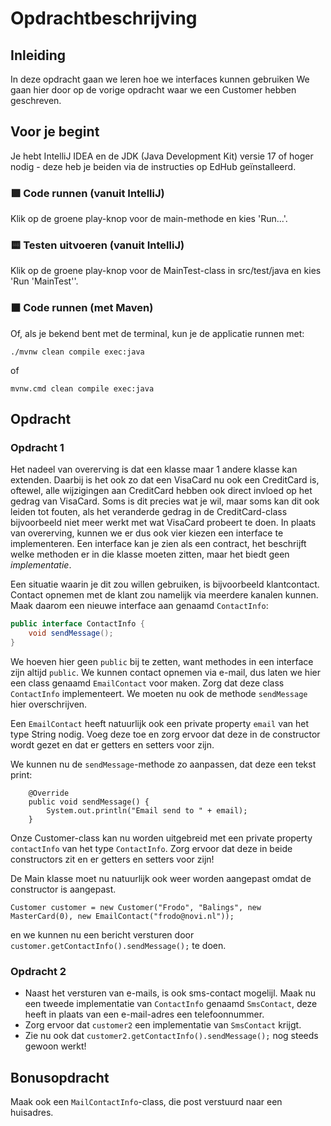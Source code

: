 # Opdrachtbeschrijving

## Inleiding
In deze opdracht gaan we leren hoe we interfaces kunnen gebruiken
We gaan hier door op de vorige opdracht waar we een Customer hebben geschreven.

## Voor je begint

Je hebt IntelliJ IDEA en de JDK (Java Development Kit) versie 17 of hoger nodig - deze heb je beiden via de instructies op EdHub geïnstalleerd.

### 🟩 Code runnen (vanuit IntelliJ)
Klik op de groene play-knop voor de main-methode en kies 'Run...'.
### 🟨 Testen uitvoeren (vanuit IntelliJ)
Klik op de groene play-knop voor de MainTest-class in src/test/java en kies 'Run 'MainTest''.
### ⬛ Code runnen (met Maven)
Of, als je bekend bent met de terminal, kun je de applicatie runnen met:
```shell
./mvnw clean compile exec:java
```
of
```shell
mvnw.cmd clean compile exec:java
```


## Opdracht

### Opdracht 1
Het nadeel van overerving is dat een klasse maar 1 andere klasse kan extenden. Daarbij is het ook zo dat een VisaCard nu ook een CreditCard is, oftewel, alle wijzigingen aan CreditCard hebben ook direct invloed op het gedrag van VisaCard. Soms is dit precies wat je wil, maar soms kan dit ook leiden tot fouten, als het veranderde gedrag in de CreditCard-class bijvoorbeeld niet meer werkt met wat VisaCard probeert te doen. In plaats van overerving, kunnen we er dus ook vier kiezen een interface te implementeren. Een interface kan je zien als een contract, het beschrijft welke methoden er in die klasse moeten zitten, maar het biedt geen _implementatie_.

Een situatie waarin je dit zou willen gebruiken, is bijvoorbeeld klantcontact. Contact opnemen met de klant zou namelijk via meerdere kanalen kunnen. Maak daarom een nieuwe interface aan genaamd `ContactInfo`:

```java
public interface ContactInfo {
    void sendMessage();
}
```

We hoeven hier geen `public` bij te zetten, want methodes in een interface zijn altijd `public`. We kunnen contact opnemen via e-mail, dus laten we hier een class genaamd `EmailContact` voor maken. Zorg dat deze class `ContactInfo` implementeert. We moeten nu ook de methode `sendMessage` hier overschrijven.

Een `EmailContact` heeft natuurlijk ook een private property `email` van het type String nodig. Voeg deze toe en zorg ervoor dat deze in de constructor wordt gezet en dat er getters en setters voor zijn.

We kunnen nu de `sendMessage`-methode zo aanpassen, dat deze een tekst print:
```
    @Override
    public void sendMessage() {
        System.out.println("Email send to " + email);
    }
```

Onze Customer-class kan nu worden uitgebreid met een private property `contactInfo` van het type `ContactInfo`.
Zorg ervoor dat deze in beide constructors zit en er getters en setters voor zijn!

De Main klasse moet nu natuurlijk ook weer worden aangepast omdat de constructor is aangepast.
```
Customer customer = new Customer("Frodo", "Balings", new MasterCard(0), new EmailContact("frodo@novi.nl"));
```
en we kunnen nu een bericht versturen door `customer.getContactInfo().sendMessage();` te doen.


### Opdracht 2

* Naast het versturen van e-mails, is ook sms-contact mogelijl. Maak nu een tweede implementatie van `ContactInfo` genaamd `SmsContact`, deze heeft in plaats van een e-mail-adres een telefoonnummer.
* Zorg ervoor dat `customer2` een implementatie van `SmsContact` krijgt.
* Zie nu ook dat `customer2.getContactInfo().sendMessage();` nog steeds gewoon werkt!

## Bonusopdracht

Maak ook een `MailContactInfo`-class, die post verstuurd naar een huisadres.
